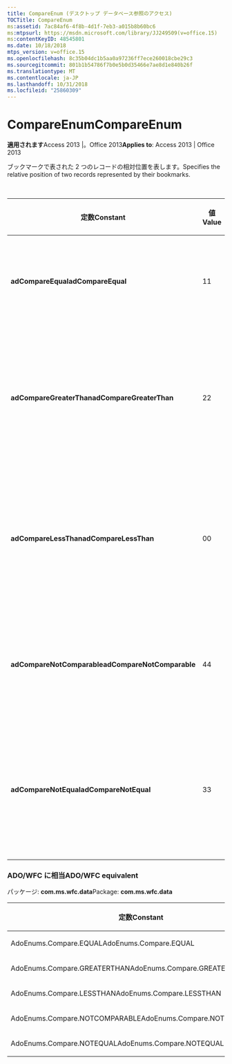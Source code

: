 ```yaml
---
title: CompareEnum (デスクトップ データベース参照のアクセス)
TOCTitle: CompareEnum
ms:assetid: 7ac84af6-4f8b-4d1f-7eb3-a015b8b60bc6
ms:mtpsurl: https://msdn.microsoft.com/library/JJ249509(v=office.15)
ms:contentKeyID: 48545801
ms.date: 10/18/2018
mtps_version: v=office.15
ms.openlocfilehash: 8c35b04dc1b5aa0a97236ff7ece260018cbe29c3
ms.sourcegitcommit: 801b1b54786f7b0e5b0d35466e7ae8d1e840b26f
ms.translationtype: MT
ms.contentlocale: ja-JP
ms.lasthandoff: 10/31/2018
ms.locfileid: "25860309"
---
```

# <a name="compareenum"></a><span data-ttu-id="1a4a0-102">CompareEnum</span><span class="sxs-lookup"><span data-stu-id="1a4a0-102">CompareEnum</span></span>

<span data-ttu-id="1a4a0-103">**適用されます**Access 2013 |。Office 2013</span><span class="sxs-lookup"><span data-stu-id="1a4a0-103">**Applies to**: Access 2013 | Office 2013</span></span>

<span data-ttu-id="1a4a0-104">ブックマークで表された 2 つのレコードの相対位置を表します。</span><span class="sxs-lookup"><span data-stu-id="1a4a0-104">Specifies the relative position of two records represented by their bookmarks.</span></span>

<br/>

<table>
<colgroup>
<col style="width: 33%" />
<col style="width: 33%" />
<col style="width: 33%" />
</colgroup>
<thead>
<tr class="header">
<th><p><span data-ttu-id="1a4a0-105">定数</span><span class="sxs-lookup"><span data-stu-id="1a4a0-105">Constant</span></span></p></th>
<th><p><span data-ttu-id="1a4a0-106">値</span><span class="sxs-lookup"><span data-stu-id="1a4a0-106">Value</span></span></p></th>
<th><p><span data-ttu-id="1a4a0-107">説明</span><span class="sxs-lookup"><span data-stu-id="1a4a0-107">Description</span></span></p></th>
</tr>
</thead>
<tbody>
<tr class="odd">
<td><p><span data-ttu-id="1a4a0-108"><strong>adCompareEqual</strong></span><span class="sxs-lookup"><span data-stu-id="1a4a0-108"><strong>adCompareEqual</strong></span></span></p></td>
<td><p><span data-ttu-id="1a4a0-109">1</span><span class="sxs-lookup"><span data-stu-id="1a4a0-109">1</span></span></p></td>
<td><p><span data-ttu-id="1a4a0-110">ブックマークが等しいことを示します。</span><span class="sxs-lookup"><span data-stu-id="1a4a0-110">Indicates that the bookmarks are equal.</span></span></p></td>
</tr>
<tr class="even">
<td><p><span data-ttu-id="1a4a0-111"><strong>adCompareGreaterThan</strong></span><span class="sxs-lookup"><span data-stu-id="1a4a0-111"><strong>adCompareGreaterThan</strong></span></span></p></td>
<td><p><span data-ttu-id="1a4a0-112">2</span><span class="sxs-lookup"><span data-stu-id="1a4a0-112">2</span></span></p></td>
<td><p><span data-ttu-id="1a4a0-113">最初のブックマークが 2 番目のブックマークの後になることを示します。</span><span class="sxs-lookup"><span data-stu-id="1a4a0-113">Indicates that the first bookmark is after the second.</span></span></p></td>
</tr>
<tr class="odd">
<td><p><span data-ttu-id="1a4a0-114"><strong>adCompareLessThan</strong></span><span class="sxs-lookup"><span data-stu-id="1a4a0-114"><strong>adCompareLessThan</strong></span></span></p></td>
<td><p><span data-ttu-id="1a4a0-115">0</span><span class="sxs-lookup"><span data-stu-id="1a4a0-115">0</span></span></p></td>
<td><p><span data-ttu-id="1a4a0-116">最初のブックマークが 2 番目のブックマークの前になることを示します。</span><span class="sxs-lookup"><span data-stu-id="1a4a0-116">Indicates that the first bookmark is before the second.</span></span></p></td>
</tr>
<tr class="even">
<td><p><span data-ttu-id="1a4a0-117"><strong>adCompareNotComparable</strong></span><span class="sxs-lookup"><span data-stu-id="1a4a0-117"><strong>adCompareNotComparable</strong></span></span></p></td>
<td><p><span data-ttu-id="1a4a0-118">4</span><span class="sxs-lookup"><span data-stu-id="1a4a0-118">4</span></span></p></td>
<td><p><span data-ttu-id="1a4a0-119">ブックマークを比較できないことを示します。</span><span class="sxs-lookup"><span data-stu-id="1a4a0-119">Indicates that the bookmarks cannot be compared.</span></span></p></td>
</tr>
<tr class="odd">
<td><p><span data-ttu-id="1a4a0-120"><strong>adCompareNotEqual</strong></span><span class="sxs-lookup"><span data-stu-id="1a4a0-120"><strong>adCompareNotEqual</strong></span></span></p></td>
<td><p><span data-ttu-id="1a4a0-121">3</span><span class="sxs-lookup"><span data-stu-id="1a4a0-121">3</span></span></p></td>
<td><p><span data-ttu-id="1a4a0-122">2 つのブックマークは異なっており、順位がないことを示します。</span><span class="sxs-lookup"><span data-stu-id="1a4a0-122">Indicates that the bookmarks are not equal and not ordered.</span></span></p></td>
</tr>
</tbody>
</table>


### <a name="adowfc-equivalent"></a><span data-ttu-id="1a4a0-123">ADO/WFC に相当</span><span class="sxs-lookup"><span data-stu-id="1a4a0-123">ADO/WFC equivalent</span></span>

<span data-ttu-id="1a4a0-124">パッケージ: **com.ms.wfc.data**</span><span class="sxs-lookup"><span data-stu-id="1a4a0-124">Package: **com.ms.wfc.data**</span></span>

<table>
<colgroup>
<col style="width: 100%" />
</colgroup>
<thead>
<tr class="header">
<th><p><span data-ttu-id="1a4a0-125">定数</span><span class="sxs-lookup"><span data-stu-id="1a4a0-125">Constant</span></span></p></th>
</tr>
</thead>
<tbody>
<tr class="odd">
<td><p><span data-ttu-id="1a4a0-126">AdoEnums.Compare.EQUAL</span><span class="sxs-lookup"><span data-stu-id="1a4a0-126">AdoEnums.Compare.EQUAL</span></span></p></td>
</tr>
<tr class="even">
<td><p><span data-ttu-id="1a4a0-127">AdoEnums.Compare.GREATERTHAN</span><span class="sxs-lookup"><span data-stu-id="1a4a0-127">AdoEnums.Compare.GREATERTHAN</span></span></p></td>
</tr>
<tr class="odd">
<td><p><span data-ttu-id="1a4a0-128">AdoEnums.Compare.LESSTHAN</span><span class="sxs-lookup"><span data-stu-id="1a4a0-128">AdoEnums.Compare.LESSTHAN</span></span></p></td>
</tr>
<tr class="even">
<td><p><span data-ttu-id="1a4a0-129">AdoEnums.Compare.NOTCOMPARABLE</span><span class="sxs-lookup"><span data-stu-id="1a4a0-129">AdoEnums.Compare.NOTCOMPARABLE</span></span></p></td>
</tr>
<tr class="odd">
<td><p><span data-ttu-id="1a4a0-130">AdoEnums.Compare.NOTEQUAL</span><span class="sxs-lookup"><span data-stu-id="1a4a0-130">AdoEnums.Compare.NOTEQUAL</span></span></p></td>
</tr>
</tbody>
</table>

